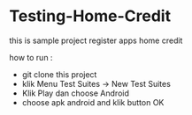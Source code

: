 # Testing-Home-Credit

this is sample project register apps home credit

how to run :
- git clone this project
- klik Menu Test Suites -> New Test Suites
- Klik Play dan choose Android
- choose apk android and klik button OK
